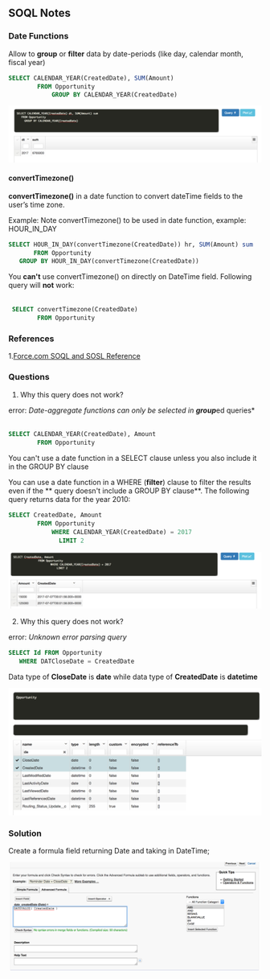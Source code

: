 ## SOQL Notes


### Date Functions

Allow to **group** or **filter** data by date-periods  (like day, calendar month, fiscal year)

```sql
SELECT CALENDAR_YEAR(CreatedDate), SUM(Amount)
		FROM Opportunity
			GROUP BY CALENDAR_YEAR(CreatedDate)

```

![](./img/cal-year-sum-1.png)

#### convertTimezone()

 **convertTimezone()** in a date function to convert dateTime fields to the user’s time zone.
 
 Example: Note convertTimezone() to be used in date function, example: HOUR_IN_DAY
 
 ```sql
 SELECT HOUR_IN_DAY(convertTimezone(CreatedDate)) hr, SUM(Amount) sum
		FROM Opportunity
	GROUP BY HOUR_IN_DAY(convertTimezone(CreatedDate))
 ```
 
 You **can't** use convertTimezone() on directly on DateTime field. Following query will **not** work:
 
```sql

 SELECT convertTimezone(CreatedDate)
		FROM Opportunity
```



### References

1.[Force.com SOQL and SOSL Reference](https://developer.salesforce.com/docs/atlas.en-us.soql_sosl.meta/soql_sosl/sforce_api_calls_soql_select_date_functions.htm)


### Questions

1. Why this query does not work?

error: *Date-aggregate functions can only be selected in **group***ed queries*

```sql

SELECT CALENDAR_YEAR(CreatedDate), Amount
		FROM Opportunity
```

You can't use a date function in a SELECT clause unless you also include it in the GROUP BY clause

You can use a date function in a WHERE (**filter**) clause to filter the results even if the ** query doesn't include a GROUP BY clause**. The following query returns data for the year 2010:

```sql
SELECT CreatedDate, Amount
		FROM Opportunity
			WHERE CALENDAR_YEAR(CreatedDate) = 2017
			  LIMIT 2
```

![Filter by year](./img/filter-by-year.png)


2. Why this query does not work?

error: *Unknown error parsing query*

```sql
SELECT Id FROM Opportunity 
   WHERE DATCloseDate = CreatedDate
```

Data type of **CloseDate** is **date** while data type of **CreatedDate** is **datetime**

![Describe of Oppty](./img/desc_oppty.png)



### Solution

Create a formula field returning Date and taking in DateTime;

![](./img/datavalue_formula.png)












